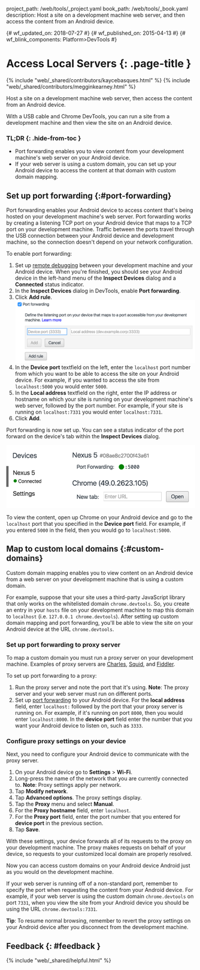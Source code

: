 project_path: /web/tools/_project.yaml book_path: /web/tools/_book.yaml description: Host a site on a development machine web server, and then access the content from an Android device.

{# wf_updated_on: 2018-07-27 #} {# wf_published_on: 2015-04-13 #} {# wf_blink_components: Platform>DevTools #}

# Access Local Servers {: .page-title }

{% include "web/_shared/contributors/kaycebasques.html" %} {% include "web/_shared/contributors/megginkearney.html" %}

Host a site on a development machine web server, then access the content from an Android device.

With a USB cable and Chrome DevTools, you can run a site from a development machine and then view the site on an Android device.

### TL;DR {: .hide-from-toc }

- Port forwarding enables you to view content from your development machine's web server on your Android device.
- If your web server is using a custom domain, you can set up your Android device to access the content at that domain with custom domain mapping.

## Set up port forwarding {:#port-forwarding}

Port forwarding enables your Android device to access content that's being hosted on your development machine's web server. Port forwarding works by creating a listening TCP port on your Android device that maps to a TCP port on your development machine. Traffic between the ports travel through the USB connection between your Android device and development machine, so the connection doesn't depend on your network configuration.

To enable port forwarding:

1. Set up [remote debugging](.) between your development machine and your Android device. When you're finished, you should see your Android device in the left-hand menu of the **Inspect Devices** dialog and a **Connected** status indicator. 
2. In the **Inspect Devices** dialog in DevTools, enable **Port forwarding**.
3. Click **Add rule**. ![adding a port forwarding rule](imgs/add-rule.png)
4. In the **Device port** textfield on the left, enter the `localhost` port number from which you want to be able to access the site on your Android device. For example, if you wanted to access the site from `localhost:5000` you would enter `5000`.
5. In the **Local address** textfield on the right, enter the IP address or hostname on which your site is running on your development machine's web server, followed by the port number. For example, if your site is running on `localhost:7331` you would enter `localhost:7331`. 
6. Click **Add**.

Port forwarding is now set up. You can see a status indicator of the port forward on the device's tab within the **Inspect Devices** dialog.

![port forwarding status](imgs/port-forwarding-status.png)

To view the content, open up Chrome on your Android device and go to the `localhost` port that you specified in the **Device port** field. For example, if you entered `5000` in the field, then you would go to `localhost:5000`.

## Map to custom local domains {:#custom-domains}

Custom domain mapping enables you to view content on an Android device from a web server on your development machine that is using a custom domain.

For example, suppose that your site uses a third-party JavaScript library that only works on the whitelisted domain `chrome.devtools`. So, you create an entry in your `hosts` file on your development machine to map this domain to `localhost` (i.e. `127.0.0.1 chrome.devtools`). After setting up custom domain mapping and port forwarding, you'll be able to view the site on your Android device at the URL `chrome.devtools`.

### Set up port forwarding to proxy server

To map a custom domain you must run a proxy server on your development machine. Examples of proxy servers are [Charles](http://www.charlesproxy.com/), [Squid](http://www.squid-cache.org/), and [Fiddler](http://www.telerik.com/fiddler).

To set up port forwarding to a proxy:

1. Run the proxy server and note the port that it's using. **Note**: The proxy server and your web server must run on different ports. 
2. Set up [port forwarding](#port-forwarding) to your Android device. For the **local address** field, enter `localhost:` followed by the port that your proxy server is running on. For example, if it's running on port `8000`, then you would enter `localhost:8000`. In the **device port** field enter the number that you want your Android device to listen on, such as `3333`.

### Configure proxy settings on your device

Next, you need to configure your Android device to communicate with the proxy server.

1. On your Android device go to **Settings** > **Wi-Fi**.
2. Long-press the name of the network that you are currently connected to. **Note**: Proxy settings apply per network.
3. Tap **Modify network**.
4. Tap **Advanced options**. The proxy settings display. 
5. Tap the **Proxy** menu and select **Manual**.
6. For the **Proxy hostname** field, enter `localhost`.
7. For the **Proxy port** field, enter the port number that you entered for **device port** in the previous section. 
8. Tap **Save**.

With these settings, your device forwards all of its requests to the proxy on your development machine. The proxy makes requests on behalf of your device, so requests to your customized local domain are properly resolved.

Now you can access custom domains on your Android device Android just as you would on the development machine.

If your web server is running off of a non-standard port, remember to specify the port when requesting the content from your Android device. For example, if your web server is using the custom domain `chrome.devtools` on port `7331`, when you view the site from your Android device you should be using the URL `chrome.devtools:7331`.

**Tip**: To resume normal browsing, remember to revert the proxy settings on your Android device after you disconnect from the development machine.

## Feedback {: #feedback }

{% include "web/_shared/helpful.html" %}
